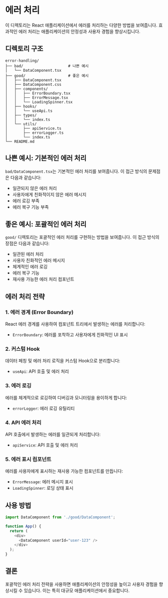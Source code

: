 # 에러 처리

이 디렉토리는 React 애플리케이션에서 에러를 처리하는 다양한 방법을 보여줍니다. 효과적인 에러 처리는 애플리케이션의 안정성과 사용자 경험을 향상시킵니다.

## 디렉토리 구조

```
error-handling/
├── bad/                    # 나쁜 예시
│   └── DataComponent.tsx
├── good/                   # 좋은 예시
│   ├── DataComponent.tsx
│   ├── DataComponent.css
│   ├── components/
│   │   ├── ErrorBoundary.tsx
│   │   ├── ErrorMessage.tsx
│   │   └── LoadingSpinner.tsx
│   ├── hooks/
│   │   └── useApi.ts
│   ├── types/
│   │   └── index.ts
│   └── utils/
│       ├── apiService.ts
│       ├── errorLogger.ts
│       └── index.ts
└── README.md
```

## 나쁜 예시: 기본적인 에러 처리

`bad/DataComponent.tsx`는 기본적인 에러 처리를 보여줍니다. 이 접근 방식의 문제점은 다음과 같습니다:

- 일관되지 않은 에러 처리
- 사용자에게 친화적이지 않은 에러 메시지
- 에러 로깅 부족
- 에러 복구 기능 부족

## 좋은 예시: 포괄적인 에러 처리

`good/` 디렉토리는 포괄적인 에러 처리를 구현하는 방법을 보여줍니다. 이 접근 방식의 장점은 다음과 같습니다:

- 일관된 에러 처리
- 사용자 친화적인 에러 메시지
- 체계적인 에러 로깅
- 에러 복구 기능
- 재사용 가능한 에러 처리 컴포넌트

## 에러 처리 전략

### 1. 에러 경계 (Error Boundary)

React 에러 경계를 사용하여 컴포넌트 트리에서 발생하는 에러를 처리합니다:
- `ErrorBoundary`: 에러를 포착하고 사용자에게 친화적인 UI 표시

### 2. 커스텀 Hook

데이터 페칭 및 에러 처리 로직을 커스텀 Hook으로 분리합니다:
- `useApi`: API 호출 및 에러 처리

### 3. 에러 로깅

에러를 체계적으로 로깅하여 디버깅과 모니터링을 용이하게 합니다:
- `errorLogger`: 에러 로깅 유틸리티

### 4. API 에러 처리

API 호출에서 발생하는 에러를 일관되게 처리합니다:
- `apiService`: API 호출 및 에러 처리

### 5. 에러 표시 컴포넌트

에러를 사용자에게 표시하는 재사용 가능한 컴포넌트를 만듭니다:
- `ErrorMessage`: 에러 메시지 표시
- `LoadingSpinner`: 로딩 상태 표시

## 사용 방법

```typescript
import DataComponent from './good/DataComponent';

function App() {
  return (
    <div>
      <DataComponent userId="user-123" />
    </div>
  );
}
```

## 결론

포괄적인 에러 처리 전략을 사용하면 애플리케이션의 안정성을 높이고 사용자 경험을 향상시킬 수 있습니다. 이는 특히 대규모 애플리케이션에서 중요합니다.